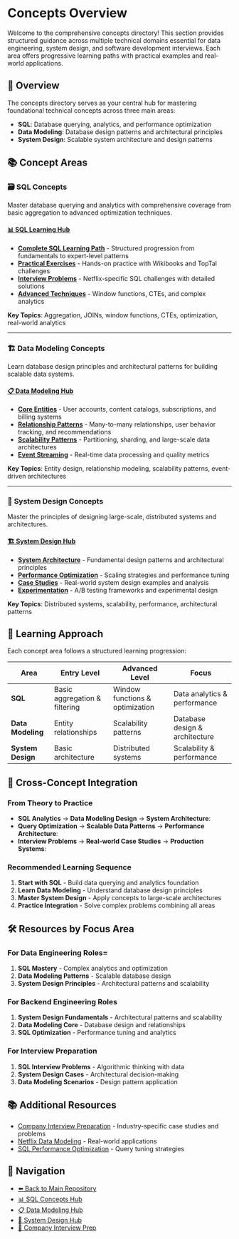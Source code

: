 # Concepts Overview

Welcome to the comprehensive concepts directory! This section provides structured guidance across multiple technical domains essential for data engineering, system design, and software development interviews. Each area offers progressive learning paths with practical examples and real-world applications.

## 🎯 Overview

The concepts directory serves as your central hub for mastering foundational technical concepts across three main areas:

- **SQL**: Database querying, analytics, and performance optimization
- **Data Modeling**: Database design patterns and architectural principles
- **System Design**: Scalable system architecture and design patterns

## 📚 Concept Areas

### 🗃️ **SQL Concepts**

Master database querying and analytics with comprehensive coverage from basic aggregation to advanced optimization techniques.

#### [📊 SQL Learning Hub](SQL/README.md)

- **[Complete SQL Learning Path](SQL/README.md)** - Structured progression from fundamentals to expert-level patterns
- **[Practical Exercises](SQL/extras/README.md)** - Hands-on practice with Wikibooks and TopTal challenges
- **[Interview Problems](SQL/problems/README.md)** - Netflix-specific SQL challenges with detailed solutions
- **[Advanced Techniques](SQL/window-functions/README.md)** - Window functions, CTEs, and complex analytics

**Key Topics**: Aggregation, JOINs, window functions, CTEs, optimization, real-world analytics

---

### 🏗️ **Data Modeling Concepts**

Learn database design principles and architectural patterns for building scalable data systems.

#### [📋 Data Modeling Hub](Data-Modeling/README.md)

- **[Core Entities](Data-Modeling/01-core-entities/README.md)** - User accounts, content catalogs, subscriptions, and billing systems
- **[Relationship Patterns](Data-Modeling/02-relationships-patterns/README.md)** - Many-to-many relationships, user behavior tracking, and recommendations
- **[Scalability Patterns](Data-Modeling/04-scalability-patterns/README.md)** - Partitioning, sharding, and large-scale data architectures
- **[Event Streaming](Data-Modeling/03-event-streaming/README.md)** - Real-time data processing and quality metrics

**Key Topics**: Entity design, relationship modeling, scalability patterns, event-driven architectures

---

### 🏢 **System Design Concepts**

Master the principles of designing large-scale, distributed systems and architectures.

#### [🏗️ System Design Hub](System-Design/README.md)

- **[System Architecture](System-Design/system-architecture.md)** - Fundamental design patterns and architectural principles
- **[Performance Optimization](System-Design/performance-optimization.md)** - Scaling strategies and performance tuning
- **[Case Studies](System-Design/case-studies.md)** - Real-world system design examples and analysis
- **[Experimentation](System-Design/experimentation.md)** - A/B testing frameworks and experimental design

**Key Topics**: Distributed systems, scalability, performance, architectural patterns

## 🎯 Learning Approach

Each concept area follows a structured learning progression:

| Area | Entry Level | Advanced Level | Focus |
|------|-------------|----------------|-------|
| **SQL** | Basic aggregation & filtering | Window functions & optimization | Data analytics & performance |
| **Data Modeling** | Entity relationships | Scalability patterns | Database design & architecture |
| **System Design** | Basic architecture | Distributed systems | Scalability & performance |

## 🔗 Cross-Concept Integration

### From Theory to Practice

- **SQL Analytics** → **Data Modeling Design** → **System Architecture**:
- **Query Optimization** → **Scalable Data Patterns** → **Performance Architecture**:
- **Interview Problems** → **Real-world Case Studies** → **Production Systems**:

### Recommended Learning Sequence

1. **Start with SQL** - Build data querying and analytics foundation
2. **Learn Data Modeling** - Understand database design principles
3. **Master System Design** - Apply concepts to large-scale architectures
4. **Practice Integration** - Solve complex problems combining all areas

## 🛠️ Resources by Focus Area

### For Data Engineering Roles=

1. **SQL Mastery** - Complex analytics and optimization
2. **Data Modeling Patterns** - Scalable database design
3. **System Design Principles** - Architectural patterns and scalability

### For Backend Engineering Roles

1. **System Design Fundamentals** - Architectural patterns and scalability
2. **Data Modeling Core** - Database design and relationships
3. **SQL Optimization** - Performance tuning and analytics

### For Interview Preparation

1. **SQL Interview Problems** - Algorithmic thinking with data
2. **System Design Cases** - Architectural decision-making
3. **Data Modeling Scenarios** - Design pattern application

## 📚 Additional Resources

- [Company Interview Preparation](../interviews/README.md) - Industry-specific case studies and problems
- [Netflix Data Modeling](../concepts/Data-Modeling/README.md) - Real-world applications
- [SQL Performance Optimization](SQL/optimization/sql-optimization-challenges.md) - Query tuning strategies

## 🔗 Navigation

- [⬅️ Back to Main Repository](../README.md)
- [📊 SQL Concepts Hub](SQL/README.md)
- [📋 Data Modeling Hub](Data-Modeling/README.md)
- [🏢 System Design Hub](System-Design/README.md)
- [🏢 Company Interview Prep](../interviews/README.md)
